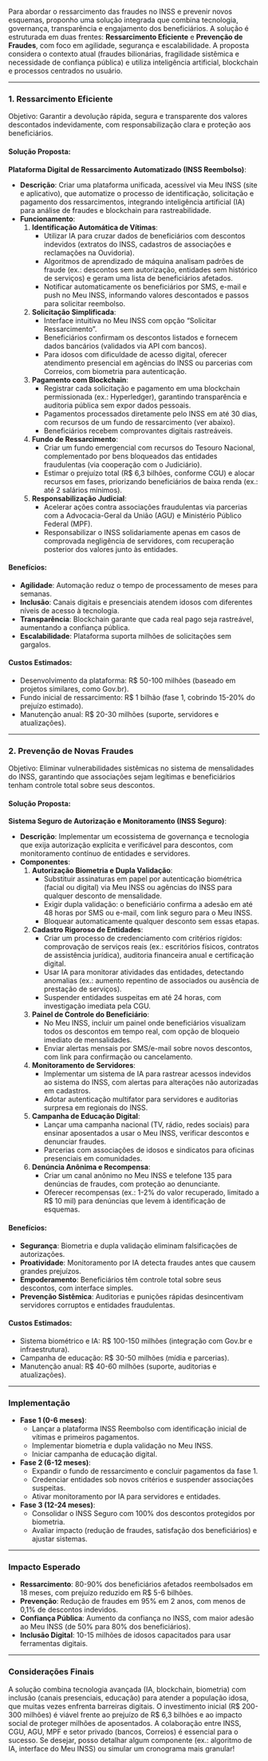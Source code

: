 Para abordar o ressarcimento das fraudes no INSS e prevenir novos esquemas, proponho uma solução integrada que combina tecnologia, governança, transparência e engajamento dos beneficiários. A solução é estruturada em duas frentes: **Ressarcimento Eficiente** e **Prevenção de Fraudes**, com foco em agilidade, segurança e escalabilidade. A proposta considera o contexto atual (fraudes bilionárias, fragilidade sistêmica e necessidade de confiança pública) e utiliza inteligência artificial, blockchain e processos centrados no usuário.

---

### 1. Ressarcimento Eficiente
Objetivo: Garantir a devolução rápida, segura e transparente dos valores descontados indevidamente, com responsabilização clara e proteção aos beneficiários.

#### Solução Proposta:
**Plataforma Digital de Ressarcimento Automatizado (INSS Reembolso)**:
- **Descrição**: Criar uma plataforma unificada, acessível via Meu INSS (site e aplicativo), que automatize o processo de identificação, solicitação e pagamento dos ressarcimentos, integrando inteligência artificial (IA) para análise de fraudes e blockchain para rastreabilidade.
- **Funcionamento**:
  1. **Identificação Automática de Vítimas**:
     - Utilizar IA para cruzar dados de beneficiários com descontos indevidos (extratos do INSS, cadastros de associações e reclamações na Ouvidoria).
     - Algoritmos de aprendizado de máquina analisam padrões de fraude (ex.: descontos sem autorização, entidades sem histórico de serviços) e geram uma lista de beneficiários afetados.
     - Notificar automaticamente os beneficiários por SMS, e-mail e push no Meu INSS, informando valores descontados e passos para solicitar reembolso.
  2. **Solicitação Simplificada**:
     - Interface intuitiva no Meu INSS com opção “Solicitar Ressarcimento”.
     - Beneficiários confirmam os descontos listados e fornecem dados bancários (validados via API com bancos).
     - Para idosos com dificuldade de acesso digital, oferecer atendimento presencial em agências do INSS ou parcerias com Correios, com biometria para autenticação.
  3. **Pagamento com Blockchain**:
     - Registrar cada solicitação e pagamento em uma blockchain permissionada (ex.: Hyperledger), garantindo transparência e auditoria pública sem expor dados pessoais.
     - Pagamentos processados diretamente pelo INSS em até 30 dias, com recursos de um fundo de ressarcimento (ver abaixo).
     - Beneficiários recebem comprovantes digitais rastreáveis.
  4. **Fundo de Ressarcimento**:
     - Criar um fundo emergencial com recursos do Tesouro Nacional, complementado por bens bloqueados das entidades fraudulentas (via cooperação com o Judiciário).
     - Estimar o prejuízo total (R$ 6,3 bilhões, conforme CGU) e alocar recursos em fases, priorizando beneficiários de baixa renda (ex.: até 2 salários mínimos).
  5. **Responsabilização Judicial**:
     - Acelerar ações contra associações fraudulentas via parcerias com a Advocacia-Geral da União (AGU) e Ministério Público Federal (MPF).
     - Responsabilizar o INSS solidariamente apenas em casos de comprovada negligência de servidores, com recuperação posterior dos valores junto às entidades.

#### Benefícios:
- **Agilidade**: Automação reduz o tempo de processamento de meses para semanas.
- **Inclusão**: Canais digitais e presenciais atendem idosos com diferentes níveis de acesso à tecnologia.
- **Transparência**: Blockchain garante que cada real pago seja rastreável, aumentando a confiança pública.
- **Escalabilidade**: Plataforma suporta milhões de solicitações sem gargalos.

#### Custos Estimados:
- Desenvolvimento da plataforma: R$ 50-100 milhões (baseado em projetos similares, como Gov.br).
- Fundo inicial de ressarcimento: R$ 1 bilhão (fase 1, cobrindo 15-20% do prejuízo estimado).
- Manutenção anual: R$ 20-30 milhões (suporte, servidores e atualizações).

---

### 2. Prevenção de Novas Fraudes
Objetivo: Eliminar vulnerabilidades sistêmicas no sistema de mensalidades do INSS, garantindo que associações sejam legítimas e beneficiários tenham controle total sobre seus descontos.

#### Solução Proposta:
**Sistema Seguro de Autorização e Monitoramento (INSS Seguro)**:
- **Descrição**: Implementar um ecossistema de governança e tecnologia que exija autorização explícita e verificável para descontos, com monitoramento contínuo de entidades e servidores.
- **Componentes**:
  1. **Autorização Biometria e Dupla Validação**:
     - Substituir assinaturas em papel por autenticação biométrica (facial ou digital) via Meu INSS ou agências do INSS para qualquer desconto de mensalidade.
     - Exigir dupla validação: o beneficiário confirma a adesão em até 48 horas por SMS ou e-mail, com link seguro para o Meu INSS.
     - Bloquear automaticamente qualquer desconto sem essas etapas.
  2. **Cadastro Rigoroso de Entidades**:
     - Criar um processo de credenciamento com critérios rígidos: comprovação de serviços reais (ex.: escritórios físicos, contratos de assistência jurídica), auditoria financeira anual e certificação digital.
     - Usar IA para monitorar atividades das entidades, detectando anomalias (ex.: aumento repentino de associados ou ausência de prestação de serviços).
     - Suspender entidades suspeitas em até 24 horas, com investigação imediata pela CGU.
  3. **Painel de Controle do Beneficiário**:
     - No Meu INSS, incluir um painel onde beneficiários visualizam todos os descontos em tempo real, com opção de bloqueio imediato de mensalidades.
     - Enviar alertas mensais por SMS/e-mail sobre novos descontos, com link para confirmação ou cancelamento.
  4. **Monitoramento de Servidores**:
     - Implementar um sistema de IA para rastrear acessos indevidos ao sistema do INSS, com alertas para alterações não autorizadas em cadastros.
     - Adotar autenticação multifator para servidores e auditorias surpresa em regionais do INSS.
  5. **Campanha de Educação Digital**:
     - Lançar uma campanha nacional (TV, rádio, redes sociais) para ensinar aposentados a usar o Meu INSS, verificar descontos e denunciar fraudes.
     - Parcerias com associações de idosos e sindicatos para oficinas presenciais em comunidades.
  6. **Denúncia Anônima e Recompensa**:
     - Criar um canal anônimo no Meu INSS e telefone 135 para denúncias de fraudes, com proteção ao denunciante.
     - Oferecer recompensas (ex.: 1-2% do valor recuperado, limitado a R$ 10 mil) para denúncias que levem à identificação de esquemas.

#### Benefícios:
- **Segurança**: Biometria e dupla validação eliminam falsificações de autorizações.
- **Proatividade**: Monitoramento por IA detecta fraudes antes que causem grandes prejuízos.
- **Empoderamento**: Beneficiários têm controle total sobre seus descontos, com interface simples.
- **Prevenção Sistêmica**: Auditorias e punições rápidas desincentivam servidores corruptos e entidades fraudulentas.

#### Custos Estimados:
- Sistema biométrico e IA: R$ 100-150 milhões (integração com Gov.br e infraestrutura).
- Campanha de educação: R$ 30-50 milhões (mídia e parcerias).
- Manutenção anual: R$ 40-60 milhões (suporte, auditorias e atualizações).

---

### Implementação
- **Fase 1 (0-6 meses)**:
  - Lançar a plataforma INSS Reembolso com identificação inicial de vítimas e primeiros pagamentos.
  - Implementar biometria e dupla validação no Meu INSS.
  - Iniciar campanha de educação digital.
- **Fase 2 (6-12 meses)**:
  - Expandir o fundo de ressarcimento e concluir pagamentos da fase 1.
  - Credenciar entidades sob novos critérios e suspender associações suspeitas.
  - Ativar monitoramento por IA para servidores e entidades.
- **Fase 3 (12-24 meses)**:
  - Consolidar o INSS Seguro com 100% dos descontos protegidos por biometria.
  - Avaliar impacto (redução de fraudes, satisfação dos beneficiários) e ajustar sistemas.

---

### Impacto Esperado
- **Ressarcimento**: 80-90% dos beneficiários afetados reembolsados em 18 meses, com prejuízo reduzido em R$ 5-6 bilhões.
- **Prevenção**: Redução de fraudes em 95% em 2 anos, com menos de 0,1% de descontos indevidos.
- **Confiança Pública**: Aumento da confiança no INSS, com maior adesão ao Meu INSS (de 50% para 80% dos beneficiários).
- **Inclusão Digital**: 10-15 milhões de idosos capacitados para usar ferramentas digitais.

---

### Considerações Finais
A solução combina tecnologia avançada (IA, blockchain, biometria) com inclusão (canais presenciais, educação) para atender a população idosa, que muitas vezes enfrenta barreiras digitais. O investimento inicial (R$ 200-300 milhões) é viável frente ao prejuízo de R$ 6,3 bilhões e ao impacto social de proteger milhões de aposentados. A colaboração entre INSS, CGU, AGU, MPF e setor privado (bancos, Correios) é essencial para o sucesso. Se desejar, posso detalhar algum componente (ex.: algoritmo de IA, interface do Meu INSS) ou simular um cronograma mais granular!
